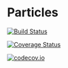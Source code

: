 # Particles

[![Build Status](https://travis-ci.org/kleinschmidt/Particles.jl.svg?branch=master)](https://travis-ci.org/kleinschmidt/Particles.jl)

[![Coverage Status](https://coveralls.io/repos/kleinschmidt/Particles.jl/badge.svg?branch=master&service=github)](https://coveralls.io/github/kleinschmidt/Particles.jl?branch=master)

[![codecov.io](http://codecov.io/github/kleinschmidt/Particles.jl/coverage.svg?branch=master)](http://codecov.io/github/kleinschmidt/Particles.jl?branch=master)
